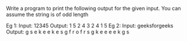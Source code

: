 Write a program to print the following output for the given input. You can assume the string is of odd length

Eg 1: Input: 12345
       Output:
1       5
  2   4
    3
  2  4
1      5
Eg 2: Input: geeksforgeeks
         Output:
g                         s
  e                     k
    e                 e
      k             e
        s         g
          f      r
             o
          f     r
        s         g
      k             e
    e                 e
  e                      k
g                          s 
